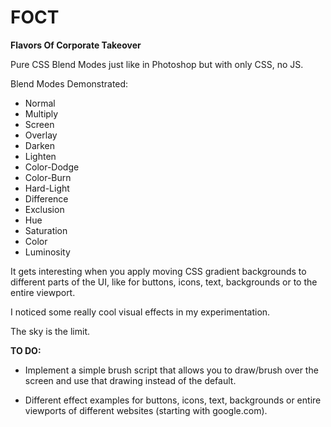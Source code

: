 # FOCT
**Flavors Of Corporate Takeover**

Pure CSS Blend Modes just like in Photoshop but with only CSS, no JS.

Blend Modes Demonstrated:
- Normal
- Multiply
- Screen
- Overlay
- Darken
- Lighten
- Color-Dodge
- Color-Burn
- Hard-Light
- Difference
- Exclusion
- Hue
- Saturation
- Color
- Luminosity


It gets interesting when you apply moving CSS gradient backgrounds to different parts of the UI, like for buttons, icons, text, backgrounds or to the entire viewport.

I noticed some really cool visual effects in my experimentation.

The sky is the limit.


**TO DO:**

- Implement a simple brush script that allows you to draw/brush over the screen and use that drawing instead of the default.

- Different effect examples for buttons, icons, text, backgrounds or entire viewports of different websites (starting with google.com).
